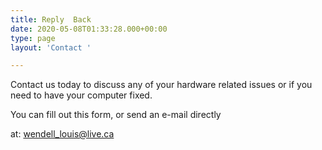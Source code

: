 ```yaml
---
title: Reply  Back
date: 2020-05-08T01:33:28.000+00:00
type: page
layout: 'Contact '

---
```

Contact us today to discuss any of your hardware related issues or if you need to have your computer fixed.

You can fill out this form, or send an e-mail directly 

at: wendell_louis@live.ca